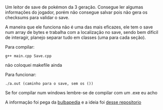 Um leitor de save de pokémon da 3 geração. Consegue ler algumas informações do jogador, porém não consegue salvar pois não gera os checksums para validar o save.

A maneira que ele funciona não é uma das mais eficazes, ele tem o save num array de bytes e trabalha com a
localização no save, sendo bem dificil de interagir, planejo separar tudo em classes (uma para cada seção).

Para compilar:

```
g++ main.cpp Save.cpp
```

não coloquei makefile ainda

Para funcionar:
```
./a.out (caminho para o save, sem os ())
```

Se for compilar num windows lembre-se de compilar com um .exe eu acho


A informação foi pega da [bulbapedia](https://bulbapedia.bulbagarden.net/wiki/Save_data_structure_in_Generation_III) e a ideia foi [desse repositorio](https://github.com/huderlem/gomons)